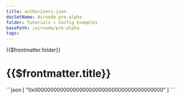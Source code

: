 ```yaml
---
title: authorizers.json
docSetName: Airnode pre-alpha
folder: Tutorials > Config Examples
basePath: /airnode/pre-alpha
tags:
---
```


<TitleSpan>{{$frontmatter.folder}}</TitleSpan>

# {{$frontmatter.title}}
<VersionWarning/>
```json
[
  "0x0000000000000000000000000000000000000000"
]
```
